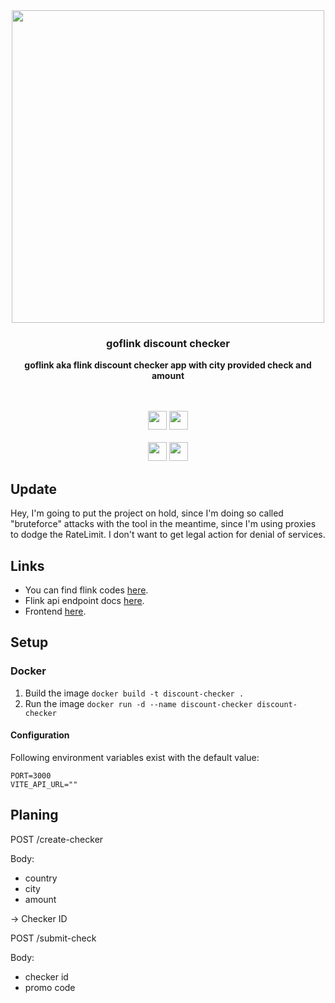 <div align="center">
  <img src="https://safe.manu.moe/tWCXrnit.gif" width="500"/>
  <br/>
  <h3>goflink discount checker</h3>
  <p><strong>goflink aka flink discount checker app with city provided check and amount</strong></p>
  <br><br>
  <img src="https://forthebadge.com/images/badges/made-with-vue.svg" height="30" />
  <img src="https://forthebadge.com/images/badges/made-with-typescript.svg" height="30" />
  <br/><br/>
  <a href="https://github.com/rexlManu/goflink-discount-checker/blob/master/LICENSE.md"><img src="https://img.shields.io/docker/cloud/build/rexlmanu/goflink-discount-checker?style=for-the-badge" height="30"></a>
  <a href="https://github.com/rexlManu/goflink-discount-checker/blob/master/LICENSE.md"><img src="https://img.shields.io/apm/l/vim-mode?style=for-the-badge" height="30"></a>
</div>

## Update

Hey, I'm going to put the project on hold, since I'm doing so called "bruteforce" attacks with the tool in the meantime, since I'm using proxies to dodge the RateLimit. I don't want to get legal action for denial of services.

## Links

- You can find flink codes [here](./CODES.md).
- Flink api endpoint docs [here](./API.md).
- Frontend [here](./front/README.md).

## Setup

### Docker

1. Build the image
   `docker build -t discount-checker .`
2. Run the image
   `docker run -d --name discount-checker discount-checker`

#### Configuration

Following environment variables exist with the default value:

```
PORT=3000
VITE_API_URL=""
```

## Planing

POST /create-checker

Body:

- country
- city
- amount

-> Checker ID

POST /submit-check

Body:

- checker id
- promo code
